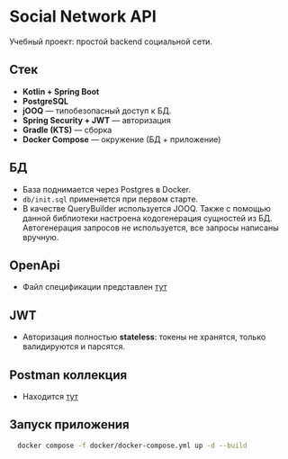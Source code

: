 # Social Network API

Учебный проект: простой backend социальной сети.


## Стек
- **Kotlin + Spring Boot**
- **PostgreSQL**
- **jOOQ** — типобезопасный доступ к БД.
- **Spring Security + JWT** — авторизация
- **Gradle (KTS)** — сборка
- **Docker Compose** — окружение (БД + приложение)


## БД
- База поднимается через Postgres в Docker.
- `db/init.sql` применяется при первом старте.
- В качестве QueryBuilder используется JOOQ. Также с помощью данной библиотеки настроена кодогенерация сущностей из БД. Автогенерация запросов не используется, все запросы написаны вручную.


## OpenApi
- Файл спецификации представлен [тут](src/main/resources/api/openapi.json)


## JWT
- Авторизация полностью **stateless**: токены не хранятся, только валидируются и парсятся.


## Postman коллекция
- Находится [тут](/social-network-api.postman_collection.json)

## Запуск приложения

```bash
  docker compose -f docker/docker-compose.yml up -d --build      
```


